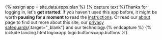 {% assign app = site.data.apps.plan %}
{% capture text %}Thanks for logging in, let's __get started__. If you haven't used this app before, it might be worth __pausing for a moment__ to read the [instructions](#instructions). Or read our [about](/about/) page to find out more about this site, our [privacy safeguards](/about/?highlight=privacy){:target="_blank"} and our technology.{% endcapture %}
{% include landing.html logo=app.logo buttons=app.buttons %}